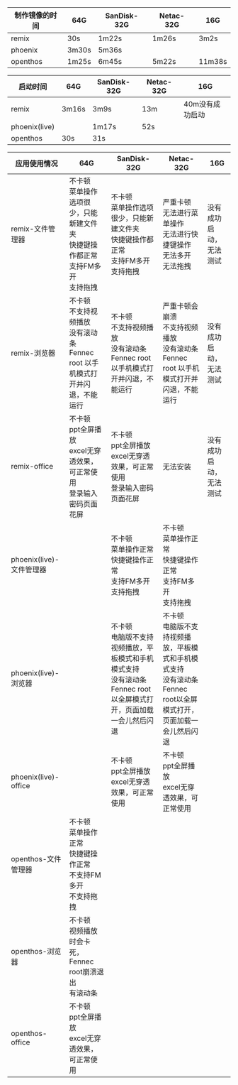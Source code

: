 制作镜像的时间| 64G | SanDisk-32G | Netac-32G | 16G | 
-----|-----|-----|-----|-----|
remix|30s |1m22s |1m26s |3m2s |
phoenix|3m30s |5m36s | | |
openthos|1m25s |6m45s |5m22s |11m38s |

启动时间| 64G | SanDisk-32G | Netac-32G | 16G | 
-----|-----|-----|-----|-----|
remix|3m16s |3m9s |13m | 40m没有成功启动|
phoenix(live)| |1m17s |52s | |
openthos|30s |31s | | |

应用使用情况| 64G | SanDisk-32G | Netac-32G | 16G | 
-----|-----|-----|-----|-----|
remix-文件管理器|不卡顿<br> 菜单操作选项很少，只能新建文件夹<br> 快捷键操作都正常<br> 支持FM多开<br>支持拖拽|不卡顿<br> 菜单操作选项很少，只能新建文件夹<br> 快捷键操作都正常<br> 支持FM多开<br>支持拖拽|严重卡顿<br> 无法进行菜单操作<br> 无法进行快捷键操作<br> 无法多开<br>无法拖拽 |没有成功启动，无法测试|
remix-浏览器|不卡顿<br> 不支持视频播放<br> 没有滚动条<br>Fennec root 以手机模式打开并闪退，不能运行<br> |不卡顿<br> 不支持视频播放<br> 没有滚动条<br> Fennec root 以手机模式打开并闪退，不能运行<br>|严重卡顿会崩溃<br> 不支持视频播放<br> 没有滚动条<br> Fennec root 以手机模式打开并闪退，不能运行<br>|没有成功启动，无法测试 |
remix-office|不卡顿<br> ppt全屏播放<br> excel无穿透效果，可正常使用<br> 登录输入密码页面花屏<br> |不卡顿<br>ppt全屏播放<br>excel无穿透效果，可正常使用<br>登录输入密码页面花屏<br> |无法安装<br> |没有成功启动，无法测试 |
phoenix(live)-文件管理器| |不卡顿<br> 菜单操作正常<br> 快捷键操作正常<br> 支持FM多开<br>支持拖拽 |不卡顿<br> 菜单操作正常<br> 快捷键操作正常<br> 支持FM多开<br>支持拖拽 | |
phoenix(live)-浏览器| |不卡顿<br> 电脑版不支持视频播放，平板模式和手机模式支持<br> 没有滚动条<br> Fennec root以全屏模式打开，页面加载一会儿然后闪退<br>|不卡顿<br> 电脑版不支持视频播放，平板模式和手机模式支持<br> 没有滚动条<br> Fennec root以全屏模式打开，页面加载一会儿然后闪退<br> | |
phoenix(live)-office| |不卡顿<br> ppt全屏播放<br> excel无穿透效果，可正常使用<br> |不卡顿<br> ppt全屏播放<br> excel无穿透效果，可正常使用<br> | |
openthos-文件管理器|不卡顿<br> 菜单操作正常<br> 快捷键操作正常<br> 不支持FM多开<br>不支持拖拽<br> | | | |
openthos-浏览器|不卡顿<br> 视频播放时会卡死，Fennec root崩溃退出<br> 有滚动条<br> | | | |
openthos-office|不卡顿<br> ppt全屏播放<br> excel无穿透效果，可正常使用<br> | | | |

